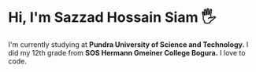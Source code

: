 # Hi, I'm Sazzad Hossain Siam 🖐

I'm currently studying at **Pundra University of Science and Technology.** I did my 12th grade from **SOS Hermann Gmeiner College Bogura.** I love to code. 
